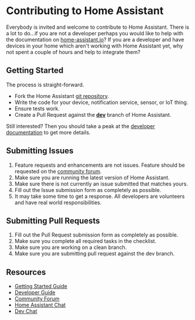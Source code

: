 # Contributing to Home Assistant

Everybody is invited and welcome to contribute to Home Assistant. There is a lot to do...if you are not a developer perhaps you would like to help with the documentation on [home-assistant.io](https://home-assistant.io/)? If you are a developer and have devices in your home which aren't working with Home Assistant yet, why not spent a couple of hours and help to integrate them? 

## Getting Started
The process is straight-forward.
 - Fork the Home Assistant [git repository](https://github.com/home-assistant/home-assistant).
 - Write the code for your device, notification service, sensor, or IoT thing.
 - Ensure tests work.
 - Create a Pull Request against the [**dev**](https://github.com/home-assistant/home-assistant/tree/dev) branch of Home Assistant.

Still interested? Then you should take a peak at the [developer documentation](https://home-assistant.io/developers/) to get more details.

## Submitting Issues
1. Feature requests and enhancements are not issues. Feature should be requested on the [community forum](https://community.home-assistant.io/).
2. Make sure you are running the latest version of Home Assistant.
3. Make sure there is not currently an issue submitted that matches yours.
4. Fill out the Issue submission form as completely as possible.
5. It may take some time to get a response. All developers are volunteers and have real world responsibilities.

## Submitting Pull Requests
1. Fill out the Pull Request submission form as completely as possible.
2. Make sure you complete all required tasks in the checklist.
3. Make sure you are working on a clean branch.
4. Make sure you are submitting pull request against the dev branch.

## Resources
- [Getting Started Guide](https://home-assistant.io/getting-started/)
- [Developer Guide](https://home-assistant.io/developers/)
- [Community Forum](https://community.home-assistant.io/)
- [Home Assistant Chat](https://gitter.im/home-assistant/home-assistant)
- [Dev Chat](https://gitter.im/home-assistant/home-assistant/devs)

